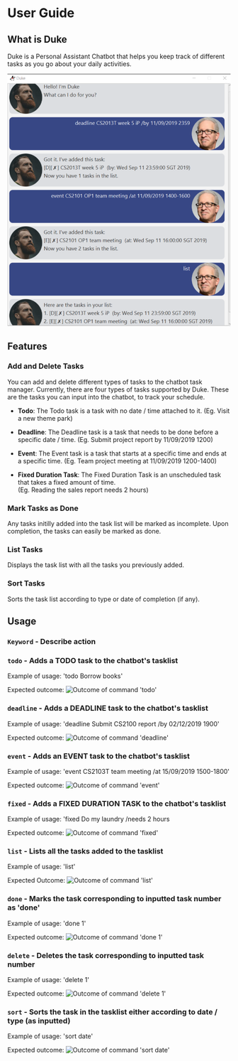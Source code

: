 # User Guide

## What is Duke
Duke is a Personal Assistant Chatbot that helps you keep track of different tasks as you go about your daily activities.

![Duke's User Interface](Ui.png)


## Features 

### Add and Delete Tasks 
You can add and delete different types of tasks to the chatbot task manager.
Currently, there are four types of tasks supported by Duke. These are the tasks you can input into the chatbot, to track your schedule.

* **Todo**:
The Todo task is a task with no date / time attached to it. 
(Eg. Visit a new theme park)

* **Deadline**:
The Deadline task is a task that needs to be done before a specific date / time.
(Eg. Submit project report by 11/09/2019 1200)

* **Event**:
The Event task is a task that starts at a specific time and ends at a specific time. 
(Eg. Team project meeting at 11/09/2019 1200-1400)

* **Fixed Duration Task**:
The Fixed Duration Task is an unscheduled task that takes a fixed amount of time.  
(Eg. Reading the sales report needs 2 hours)

### Mark Tasks as Done 
Any tasks initilly added into the task list will be marked as incomplete. Upon completion, the tasks can easily be marked as done.

### List Tasks
Displays the task list with all the tasks you previously added.

### Sort Tasks
Sorts the task list according to type or date of completion (if any).

## Usage
### `Keyword` - Describe action
### `todo` - Adds a TODO task to the chatbot's tasklist 

Example of usage:
'todo Borrow books'

Expected outcome: 
![Outcome of command 'todo'](https://github.com/seahlynn/duke/blob/master/docs/Todo.png)


### `deadline` - Adds a DEADLINE task to the chatbot's tasklist

Example of usage:
'deadline Submit CS2100 report /by 02/12/2019 1900'

Expected outcome: 
![Outcome of command 'deadline'](https://github.com/seahlynn/duke/blob/master/docs/Deadline.png)


### `event` - Adds an EVENT task to the chatbot's tasklist

Example of usage:
'event CS2103T team meeting /at 15/09/2019 1500-1800'

Expected outcome: 
![Outcome of command 'event'](https://github.com/seahlynn/duke/blob/master/docs/Event.png)

### `fixed` - Adds a FIXED DURATION TASK to the chatbot's tasklist

Example of usage:
'fixed Do my laundry /needs 2 hours

Expected outcome:
![Outcome of command 'fixed'](https://github.com/seahlynn/duke/blob/master/docs/Fixed.png)

### `list` - Lists all the tasks added to the tasklist

Example of usage:
'list'

Expected Outcome:
![Outcome of command 'list'](https://github.com/seahlynn/duke/blob/master/docs/List.png)

### `done` - Marks the task corresponding to inputted task number as 'done'

Example of usage:
'done 1'

Expected outcome: 
![Outcome of command 'done 1'](https://github.com/seahlynn/duke/blob/master/docs/Done.png)

### `delete` - Deletes the task corresponding to inputted task number

Example of usage:
'delete 1'

Expected outcome: 
![Outcome of command 'delete 1'](https://github.com/seahlynn/duke/blob/master/docs/Delete.png)

### `sort` - Sorts the task in the tasklist either according to date / type (as inputted)

Example of usage:
'sort date'

Expected outcome: 
![Outcome of command 'sort date'](https://github.com/seahlynn/duke/blob/master/docs/Sort.png)


